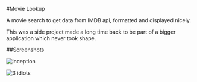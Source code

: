 #Movie Lookup

A movie search to get data from IMDB api, formatted and displayed nicely.

This was a side project made a long time back to be part of a bigger application which never took shape. 

##Screenshots

![inception](https://dl.dropbox.com/u/19398876/screenshots/022.png)

![3 idiots](https://dl.dropbox.com/u/19398876/screenshots/023.png)